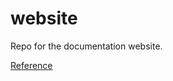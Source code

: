 # website

Repo for the documentation website.

[Reference](https://squidfunk.github.io/mkdocs-material/reference/)
